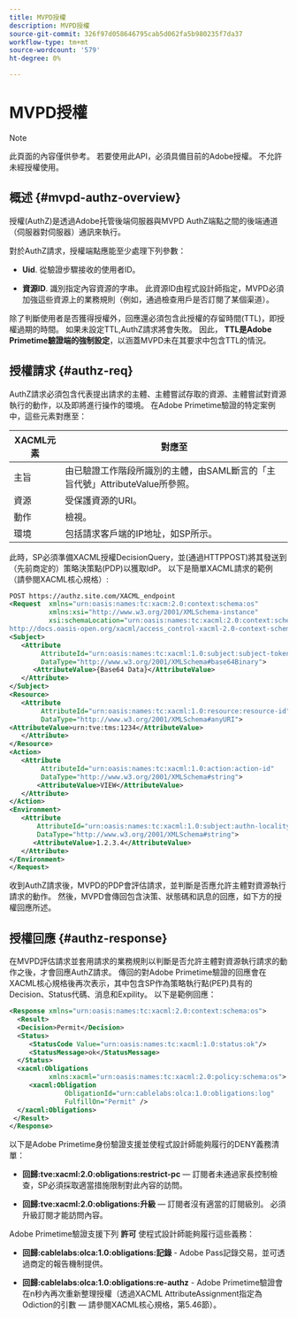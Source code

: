 ```yaml
---
title: MVPD授權
description: MVPD授權
source-git-commit: 326f97d058646795cab5d062fa5b980235f7da37
workflow-type: tm+mt
source-wordcount: '579'
ht-degree: 0%

---
```



# MVPD授權

>[!NOTE]
>
>此頁面的內容僅供參考。 若要使用此API，必須具備目前的Adobe授權。 不允許未經授權使用。

## 概述 {#mvpd-authz-overview}

授權(AuthZ)是透過Adobe托管後端伺服器與MVPD AuthZ端點之間的後端通道（伺服器對伺服器）通訊來執行。

對於AuthZ請求，授權端點應能至少處理下列參數：

* **Uid**. 從驗證步驟接收的使用者ID。

* **資源ID**. 識別指定內容資源的字串。 此資源ID由程式設計師指定，MVPD必須加強這些資源上的業務規則（例如，通過檢查用戶是否訂閱了某個渠道）。

除了判斷使用者是否獲得授權外，回應還必須包含此授權的存留時間(TTL)，即授權過期的時間。 如果未設定TTL,AuthZ請求將會失敗。  因此， **TTL是Adobe Primetime驗證端的強制設定**，以涵蓋MVPD未在其要求中包含TTL的情況。

## 授權請求 {#authz-req}

AuthZ請求必須包含代表提出請求的主體、主體嘗試存取的資源、主體嘗試對資源執行的動作，以及即將進行操作的環境。 在Adobe Primetime驗證的特定案例中，這些元素對應至：

| XACML元素 | 對應至 |
|---------------|--------------------------------------------------------------------------------------------------------------------------------|
| 主旨 | 由已驗證工作階段所識別的主體，由SAML斷言的「主旨代號」AttributeValue所參照。 |
| 資源 | 受保護資源的URI。 |
| 動作 | 檢視。 |
| 環境 | 包括請求客戶端的IP地址，如SP所示。 |



此時，SP必須準備XACML授權DecisionQuery，並(通過HTTPPOST)將其發送到（先前商定的）策略決策點(PDP)以獲取IdP。 以下是簡單XACML請求的範例（請參閱XACML核心規格）:

```XML
POST https://authz.site.com/XACML_endpoint
<Request  xmlns="urn:oasis:names:tc:xacm:2.0:context:schema:os"
          xmlns:xsi="http://www.w3.org/2001/XMLSchema-instance"
          xsi:schemaLocation="urn:oasis:names:tc:xacml:2.0:context:schema:os
http://docs.oasis-open.org/xacml/access_control-xacml-2.0-context-schema-os.xsd">
<Subject>
   <Attribute
        AttributeId="urn:oasis:names:tc:xacml:1.0:subject:subject-token"
        DataType="http://www.w3.org/2001/XMLSchema#base64Binary">
      <AttributeValue>{Base64 Data}</AttributeValue>
   </Attribute>
</Subject>
<Resource>
   <Attribute
        AttributeId="urn:oasis:names:tc:xacml:1.0:resource:resource-id"
        DataType="http://www.w3.org/2001/XMLSchema#anyURI">
<AttributeValue>urn:tve:tms:1234</AttributeValue>
   </Attribute>
</Resource>
<Action>
   <Attribute
        AttributeId="urn:oasis:names:tc:xacml:1.0:action:action-id"
        DataType="http://www.w3.org/2001/XMLSchema#string">
       <AttributeValue>VIEW</AttributeValue>
   </Attribute>
</Action>
<Environment>
   <Attribute
       AttributeId="urn:oasis:names:tc:xacml:1.0:subject:authn-locality:ip-address"
       DataType="http://www.w3.org/2001/XMLSchema#string">
      <AttributeValue>1.2.3.4</AttributeValue>
   </Attribute>
</Environment>
</Request>
```


收到AuthZ請求後，MVPD的PDP會評估請求，並判斷是否應允許主體對資源執行請求的動作。 然後，MVPD會傳回包含決策、狀態碼和訊息的回應，如下方的授權回應所述。

## 授權回應 {#authz-response}

在MVPD評估請求並套用請求的業務規則以判斷是否允許主體對資源執行請求的動作之後，才會回應AuthZ請求。 傳回的對Adobe Primetime驗證的回應會在XACML核心規格後再次表示，其中包含SP作為策略執行點(PEP)具有的Decision、Status代碼、消息和Expility。 以下是範例回應：

```XML
<Response xmlns="urn:oasis:names:tc:xacml:2.0:context:schema:os">
  <Result>
  <Decision>Permit</Decision>
  <Status>
     <StatusCode Value="urn:oasis:names:tc:xacml:1.0:status:ok"/>
     <StatusMessage>ok</StatusMessage>
  </Status>
  <xacml:Obligations     
          xmlns:xacml="urn:oasis:names:tc:xacml:2.0:policy:schema:os">
     <xacml:Obligation    
              ObligationId="urn:cablelabs:olca:1.0:obligations:log"
              FulfillOn="Permit" />
  </xacml:Obligations>
 </Result>
</Response>
```

以下是Adobe Primetime身份驗證支援並使程式設計師能夠履行的DENY義務清單：

* **回歸:tve:xacml:2.0:obligations:restrict-pc**  — 訂閱者未通過家長控制檢查，SP必須採取適當措施限制對此內容的訪問。

* **回歸:tve:xacml:2.0:obligations:升級**  — 訂閱者沒有適當的訂閱級別。  必須升級訂閱才能訪問內容。

Adobe Primetime驗證支援下列 **許可** 使程式設計師能夠履行這些義務：

* **回歸:cablelabs:olca:1.0:obligations:記錄** - Adobe Pass記錄交易，並可透過商定的報告機制提供。

* **回歸:cablelabs:olca:1.0:obligations:re-authz** - Adobe Primetime驗證會在n秒內再次重新整理授權（透過XACML AttributeAssignment指定為Odiction的引數 — 請參閱XACML核心規格，第5.46節）。

<!--
>![RelatedInformation]
>* [Preflight Authorization](/help/authentication/preflight-authz.md)
>* [Authentication](/help/authentication/authn-usecase.md)
-->